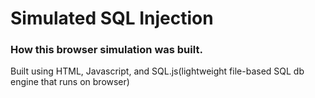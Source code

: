 # Simulated SQL Injection

### How this browser simulation was built. 
Built using HTML, Javascript, and SQL.js(lightweight file-based SQL db engine that runs on browser)
